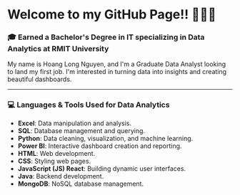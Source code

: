# Welcome to my GitHub Page!! 👋👋👋


### 🎓 Earned a Bachelor's Degree in IT specializing in Data Analytics at RMIT University 

My name is Hoang Long Nguyen, and I'm a Graduate Data Analyst looking to land my first job. I'm interested in turning data into insights and creating beautiful dashboards.

---

### 💻 Languages & Tools Used for Data Analytics

* **Excel**: Data manipulation and analysis.
* **SQL**: Database management and querying.
* **Python**: Data cleaning, visualization, and machine learning.
* **Power BI**: Interactive dashboard creation and reporting.
* **HTML**: Web development.
* **CSS**: Styling web pages.
* **JavaScript (JS) React**: Building dynamic user interfaces.
* **Java**: Backend development.
* **MongoDB**: NoSQL database management.
